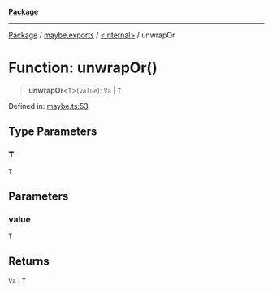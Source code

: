 [**Package**](../../../README.md)

***

[Package](../../../modules.md) / [maybe.exports](../../README.md) / [\<internal\>](../README.md) / unwrapOr

# Function: unwrapOr()

> **unwrapOr**\<`T`\>(`value`): `Va` \| `T`

Defined in: [maybe.ts:53](https://github.com/AlexXanderGrib/monads-io/blob/88cc2f22cfbd8717d7e52da6913dd270216344b1/src/maybe.ts#L53)

## Type Parameters

### T

`T`

## Parameters

### value

`T`

## Returns

`Va` \| `T`
